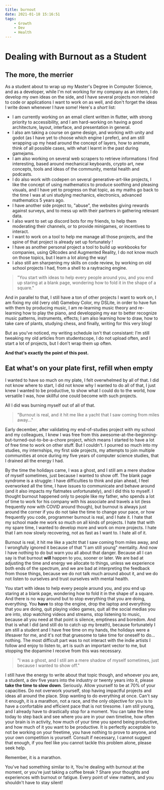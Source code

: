 ```yaml
---
title: burnout
date: 2021-01-18 15:16:51
tags:
	- Growth
	- Dev
	- Health
---
```


# Dealing with Burnout as a Student

## The more, the merrier
As a student about to wrap up my Master's Degree in Computer Science, and as a developer, while I'm not working for my company as an intern, I do develop my own ideas on the side, and I have several projects non related to code or applications I want to work on as well, and don't forget the ideas I write down whenever I have some! Here's a *short* list:

* I am currently working on an email client written in flutter, with strong priority to accessibility, and I am hard-working on having a good architecture, layout, interface, and presentation in general.
* I also am taking a course on game design, and working with unity and godot (as I have yet to choose which engine I prefer), and am still wrapping up my head around the concept of layers, how to animate, think of all possible cases, with what I learnt in the past during gamejams.
* I am also working on several web scrapers to retrieve informations I find interesting, based around mechanical keyboards, crypto art, new concepts, tools and ideas of the community, mental health and podcasts.
* I do also work with codepen on several generative-art-like projects, I like the concept of using mathematics to produce soothing and pleasing visuals, and I have yet to progress on that topic, as my maths go back to the time I was at uni studying mechanics, electronics, advanced mathematics 5 years ago.
* I have another side project to, "abuse", the websites giving rewards against surveys, and to mess up with their partners in gathering relevant data.
* I also want to set up discord bots for my friends, to help them moderating their channels, or to provide minigames, or incentives to interact.
* I want to work on a tool to help me manage all those projects, and the spine of that project is already set up fortunately !
* I have as another personal project a tool to build up workbooks for companies, using QRcodes and Augmented Reality, I do not know much on those topics, but I learn a lot along the way!
* I also still am sharpening my skills on code review, by working on old school projects I had, from a shell to a raytracing engine.

> "You start with ideas to help every people around you, and you end up staring at a blank page, wondering how to fold it in the shape of a square."

And in parallel to that, I still have a ton of other projects I want to work on, I am fixing my old (very old) Gameboy Color, my DSLite, in order to have fun with them by producing music, I am re-learning music theory and re-learning how to play the piano, and developping my ear to better recognize music patterns, instruments, effects; I am also learning how to draw, how to take care of plants, studying chess, and finally, writing for this very blog!

But as you've noticed, my writing schedule isn't that consistant: I'm still tweaking my old articles from studentscope, I do not upload often, and I start a lot of projects, but I don't wrap them up often.

__And that's exactly the point of this post.__

## Eat what's on your plate first, refill when empty

I wanted to have so much on my plate, I felt overwhelmed by all of that.
I did not know where to start, I did not know why I wanted to do all of that, I just knew I wanted to be productive, to show what I could do to the world, how versatile I was, how skillful one could become with such projects.

All I did was burning myself out of all of that.

> "Burnout is real, and it hit me like a yacht that I saw coming from miles away..."

Early december, after validating my end-of-studies project with my school and my colleagues, I knew I was free from this awesome-at-the-beginning-but-turned-out-to-be-a-chore project, which means I started to have a lot of free time to work on other stuff. But I couldn't. I pourred so much into my studies, my internships, my first side projects, my attempts to join multiple communities at once during my five years of computer science studies, that I drained all the energy I had.

By the time the holidays came, I was a ghost, and I still am a mere shadow of myself sometimes, just because I wanted to show off. The blank page syndrome is a struggle: I have difficulties to think and plan ahead, I feel overworked all the time, I have issues to communicate and behave around (and it also impacts my flatmates unfortunately), and I did this to myself.
I thought burnout happened only to people like my father, who spends a lot of time to work for his company with his associate and travels a lot (less frequently now with COVID around though), but burnout is always just around the corner if you do not take the time to change your pace, or how frequently you code, programmer burnout is real, and I hate it. I hate that my school made me work so much on all kinds of projects. I hate that with my spare time, I wanted to develop more and work on more projects. I hate that I am now slowly recovering, not as fast as I want to. I hate all of it.

Burnout is real, it hit me like a yacht that I saw coming from miles away, and I wrongfully ignored it because of that "I am still young" mentality. And now I have nothing to do but warn you all about that danger. Because all I can say is that burnout __will__ happen to you, sooner or later. We are bad at adjusting the time and energy we allocate to things, unless we experience both ends of the spectrum, and we are bad at interpreting the feedback from those things, because we do not talk much around about it, and we do not listen to ourselves and trust ourselves with mental health.

You start with ideas to help every people around you, and you end up staring at a blank page, wondering how to fold it in the shape of a square. And there is no way around but to stop everything that you are doing, everything. You __have__ to stop the engine, drop the laptop and everything that you are doing, quit playing video games, quit all the social medias you are into, stop watching videos and streams, stop listening to music, because all you need at that point is silence, emptiness and boredom. And that is what I did (and still do to catch up my breath), because fortunately I am still a student and I have free time on my hands, the holidays were a lifesaver for me, and it's not that gruesome to take time for oneself to do... nothing. The most difficult part was to not interact with the indie artists I follow and enjoy to listen to, art is such an important vector to me, but stopping the dopamine I receive from this was necessary.

> "I was a ghost, and I still am a mere shadow of myself sometimes, just because I wanted to show off."

I still have the energy to write about that topic though, and whoever you are, a student, a dev five years into the industry or twenty years into it, please __take the time to slow down__. Seriously. Allow yourself to be at 70% of your capacities. Do not overwork yourself, stop having impactful projects and ideas all around the place. Stop wanting to do everything at once. Can't say it enough, it is a marathon, not a race, and the only objective for you is to have a confortable and efficient pace that is not tiresome. I am still young, and I already have to drastically stop for a moment. You can take the time today to step back and see where you are in your own timeline, how often your brain is in activity, how much of your time you spend being productive, and how much of it you want to be productive. It is perfectly acceptable to not be working on your freetime, you have nothing to prove to anyone, and your own competition is yourself. Consult if necessary, I cannot suggest that enough, if you feel like you cannot tackle this problem alone, please seek help.

Remember, it is a marathon.

You've had something similar to it, You're dealing with burnout at the moment, or you're just taking a coffee break ? Share your thoughts and experiences with burnout or fatigue. Every point of view matters, and you shouldn't have to stay silent!